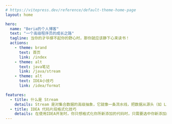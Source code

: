 ```yaml
---
# https://vitepress.dev/reference/default-theme-home-page
layout: home

hero:
  name: "Beria的个人博客"
  text: "一个高级程序员的成长之路"
  tagline: 当你的才华撑不起你的野心时，那你就应该静下心来读书！
  actions:
    - theme: brand
      text: 首页
      link: /index
    - theme: alt
      text: java笔记
      link: /java/stream
    - theme: alt
      text: IDEA小技巧
      link: /idea/format

features:
  - title: 什么是 Stream
    details: Stream 是对集合数据的高级抽象，它就像一条流水线，把数据从源头（如 List）经过一系列处理，最终输出结果。
  - title: IDEA 代码片段格式化技巧
    details: 在使用IDEA开发时，你只想格式化你所新添加的代码时，只需要选中你新添加的代码后，按下ctrl+alt+l建就完成了。
---
```



